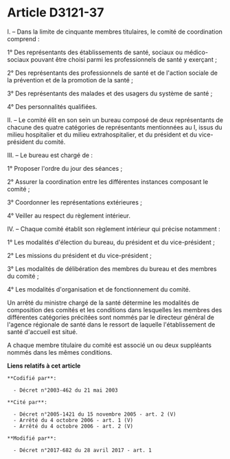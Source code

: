 # Article D3121-37

I. – Dans la limite de cinquante membres titulaires, le comité de coordination comprend :

1° Des représentants des établissements de santé, sociaux ou médico-sociaux pouvant être choisi parmi les professionnels de
santé y exerçant ;

2° Des représentants des professionnels de santé et de l'action sociale de la prévention et de la promotion de la santé ;

3° Des représentants des malades et des usagers du système de santé ;

4° Des personnalités qualifiées.

II. – Le comité élit en son sein un bureau composé de deux représentants de chacune des quatre catégories de représentants
mentionnées au I, issus du milieu hospitalier et du milieu extrahospitalier, et du président et du vice-président du comité.

III. – Le bureau est chargé de :

1° Proposer l'ordre du jour des séances ;

2° Assurer la coordination entre les différentes instances composant le comité ;

3° Coordonner les représentations extérieures ;

4° Veiller au respect du règlement intérieur.

IV. – Chaque comité établit son règlement intérieur qui précise notamment :

1° Les modalités d'élection du bureau, du président et du vice-président ;

2° Les missions du président et du vice-président ;

3° Les modalités de délibération des membres du bureau et des membres du comité ;

4° Les modalités d'organisation et de fonctionnement du comité.

Un arrêté du ministre chargé de la santé détermine les modalités de composition des comités et les conditions dans lesquelles
les membres des différentes catégories précitées sont nommés par le directeur général de l'agence régionale de santé dans le
ressort de laquelle l'établissement de santé d'accueil est situé.

A chaque membre titulaire du comité est associé un ou deux suppléants nommés dans les mêmes conditions.

**Liens relatifs à cet article**

	**Codifié par**:

	  - Décret n°2003-462 du 21 mai 2003

	**Cité par**:

	  - Décret n°2005-1421 du 15 novembre 2005 - art. 2 (V)
	  - Arrêté du 4 octobre 2006 - art. 1 (V)
	  - Arrêté du 4 octobre 2006 - art. 2 (V)

	**Modifié par**:

	  - Décret n°2017-682 du 28 avril 2017 - art. 1
